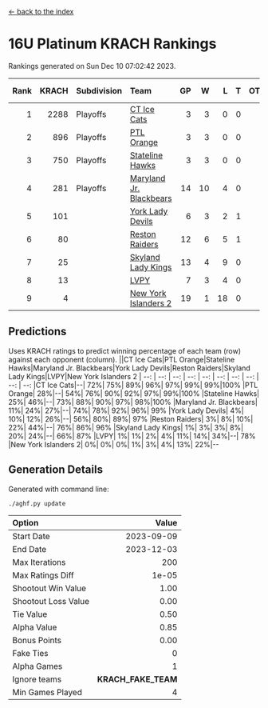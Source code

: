 [<- back to the index](readme.md)
# 16U Platinum KRACH Rankings
Rankings generated on Sun Dec 10 07:02:42 2023.

Rank|KRACH|Subdivision|Team|GP|W|L|T|OTW|OTL|SoS|Exp Wins|Win Diff
---:|---:|:---|:---|---:|---:|---:|---:|---:|---:|---:|---:|---:
1|2288|Playoffs|[CT Ice Cats](https://gamesheetstats.com/seasons/3663/teams/140846/schedule)|3|3|0|0|0|0|94|3.8|-0.0
2|896|Playoffs|[PTL Orange](https://gamesheetstats.com/seasons/3663/teams/140842/schedule)|3|3|0|0|0|0|36|3.9|0.0
3|750|Playoffs|[Stateline Hawks](https://gamesheetstats.com/seasons/3663/teams/140840/schedule)|3|3|0|0|0|0|30|3.9|0.0
4|281|Playoffs|[Maryland Jr. Blackbears](https://gamesheetstats.com/seasons/3663/teams/140848/schedule)|14|10|4|0|0|1|505|10.8|-0.0
5|101||[York Lady Devils](https://gamesheetstats.com/seasons/3663/teams/140845/schedule)|6|3|2|1|0|1|88|4.4|0.0
6|80||[Reston Raiders](https://gamesheetstats.com/seasons/3663/teams/140850/schedule)|12|6|5|1|1|0|338|7.4|0.0
7|25||[Skyland Lady Kings](https://gamesheetstats.com/seasons/3663/teams/140849/schedule)|13|4|9|0|1|0|305|4.9|0.0
8|13||[LVPY](https://gamesheetstats.com/seasons/3663/teams/140844/schedule)|7|3|4|0|0|0|84|3.9|0.0
9|4||[New York Islanders 2](https://gamesheetstats.com/seasons/3663/teams/140851/schedule)|19|1|18|0|0|1|238|1.9|0.0

## Predictions
Uses KRACH ratings to predict winning percentage of each team (row) against each opponent (column).
||CT Ice Cats|PTL Orange|Stateline Hawks|Maryland Jr. Blackbears|York Lady Devils|Reston Raiders|Skyland Lady Kings|LVPY|New York Islanders 2
| --: | --: | --: | --: | --: | --: | --: | --: | --: | --: 
|CT Ice Cats|--| 72%| 75%| 89%| 96%| 97%| 99%| 99%|100%
|PTL Orange| 28%|--| 54%| 76%| 90%| 92%| 97%| 99%|100%
|Stateline Hawks| 25%| 46%|--| 73%| 88%| 90%| 97%| 98%|100%
|Maryland Jr. Blackbears| 11%| 24%| 27%|--| 74%| 78%| 92%| 96%| 99%
|York Lady Devils|  4%| 10%| 12%| 26%|--| 56%| 80%| 89%| 97%
|Reston Raiders|  3%|  8%| 10%| 22%| 44%|--| 76%| 86%| 96%
|Skyland Lady Kings|  1%|  3%|  3%|  8%| 20%| 24%|--| 66%| 87%
|LVPY|  1%|  1%|  2%|  4%| 11%| 14%| 34%|--| 78%
|New York Islanders 2|  0%|  0%|  0%|  1%|  3%|  4%| 13%| 22%|--

## Generation Details

Generated with command line:
```
./aghf.py update
```

| Option | Value |
| :----- | ----: |
| Start Date | 2023-09-09 |
| End Date | 2023-12-03 |
| Max Iterations | 200 |
| Max Ratings Diff | 1e-05 |
| Shootout Win Value | 1.00 |
| Shootout Loss Value | 0.00 |
| Tie Value | 0.50 |
| Alpha Value | 0.85 |
| Bonus Points | 0.00 |
| Fake Ties | 0 |
| Alpha Games | 1 |
| Ignore teams | __KRACH_FAKE_TEAM__ |
| Min Games Played | 4 |

